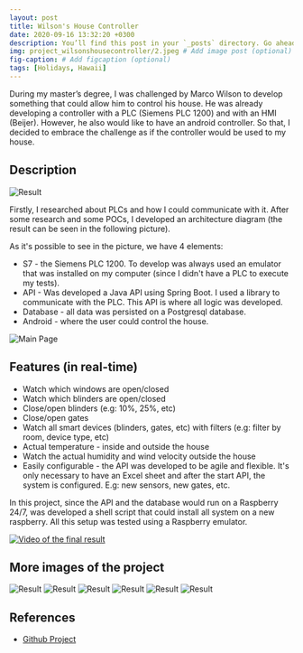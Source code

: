 ```yaml
---
layout: post
title: Wilson's House Controller
date: 2020-09-16 13:32:20 +0300
description: You’ll find this post in your `_posts` directory. Go ahead and edit it and re-build the site to see your changes. # Add post description (optional)
img: project_wilsonshousecontroller/2.jpeg # Add image post (optional)
fig-caption: # Add figcaption (optional)
tags: [Holidays, Hawaii]
---
```


During my master’s degree, I was challenged by Marco Wilson to develop something that could allow him to control his house. He was already developing a controller with a PLC (Siemens PLC 1200) and with an HMI (Beijer). However, he also would like to have an android controller. So that, I decided to embrace the challenge as if the controller would be used to my house.


## Description


<img src="{{site.baseurl}}/assets/img/project_wilsonshousecontroller/2.jpeg" alt="Result" class="post-images">

Firstly, I researched about PLCs and how I could communicate with it. After some research and some POCs, I developed an architecture diagram (the result can be seen in the following picture).

As it's possible to see in the picture, we have 4 elements:
* S7 - the Siemens PLC 1200. To develop was always used an emulator that was installed on my computer (since I didn't have a PLC to execute my tests).
* API - Was developed a Java API using Spring Boot. I used a library to communicate with the PLC. This API is where all logic was developed.
* Database - all data was persisted on a Postgresql database.
* Android - where the user could control the house.

![Main Page]({{site.baseurl}}/assets/img/project_wilsonshousecontroller/Architecture-v0.2.drawio.png)


## Features (in real-time)

* Watch which windows are open/closed
* Watch which blinders are open/closed
* Close/open blinders (e.g: 10%, 25%, etc)
* Close/open gates
* Watch all smart devices (blinders, gates, etc) with filters (e.g: filter by room, device type, etc)
* Actual temperature - inside and outside the house
* Watch the actual humidity and wind velocity outside the house
* Easily configurable - the API was developed to be agile and flexible. It's only necessary to have an Excel sheet and after the start API, the system is configured. E.g: new sensors, new gates, etc.

In this project, since the API and the database would run on a Raspberry 24/7, was developed a shell script that could install all system on a new raspberry. All this setup was tested using a Raspberry emulator.

[![Video of the final result]({{site.baseurl}}/assets/img/project_wilsonshousecontroller/6.png)](https://www.youtube.com/watch?v=eyZEG0dXo7Q)


## More images of the project
<img src="{{site.baseurl}}/assets/img/project_wilsonshousecontroller/1.JPG" alt="Result" class="post-images">

<img src="{{site.baseurl}}/assets/img/project_wilsonshousecontroller/3.jpeg" alt="Result" class="post-images">

<img src="{{site.baseurl}}/assets/img/project_wilsonshousecontroller/4.jpeg" alt="Result" class="post-images">

<img src="{{site.baseurl}}/assets/img/project_wilsonshousecontroller/5.jpeg" alt="Result" class="post-images">

<img src="{{site.baseurl}}/assets/img/project_wilsonshousecontroller/6.jpeg" alt="Result" class="post-images">

<img src="{{site.baseurl}}/assets/img/project_wilsonshousecontroller/7.jpeg" alt="Result" class="post-images">

## References
* [Github Project](https://github.com/brunocoelho1997/Wilson-s-House-Controller)
